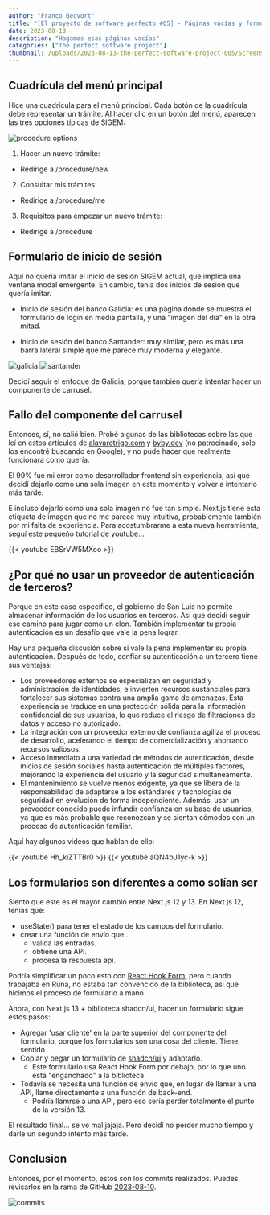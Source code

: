```yaml
---
author: "Franco Becvort"
title: "[El proyecto de software perfecto #05] - Páginas vacías y formulario de login"
date: 2023-08-13
description: "Hagamos esas páginas vacías"
categories: ["The perfect software project"]
thumbnail: /uploads/2023-08-13-the-perfect-software-project-005/Screenshot-2023-08-14-224934.png
---
```


## Cuadrícula del menú principal

Hice una cuadrícula para el menú principal. Cada botón de la cuadrícula debe representar un trámite. Al hacer clic en un botón del menú, aparecen las tres opciones típicas de SIGEM:

![procedure options](/uploads/2023-08-13-the-perfect-software-project-005/screencapture-localhost-3000-2023-08-15-12_56_19.png)

1. Hacer un nuevo trámite:

- Redirige a /procedure/new

2. Consultar mis trámites:

- Redirige a /procedure/me

3. Requisitos para empezar un nuevo trámite:

- Redirige a /procedure

## Formulario de inicio de sesión

Aquí no quería imitar el inicio de sesión SIGEM actual, que implica una ventana modal emergente. En cambio, tenía dos inicios de sesión que quería imitar.

- Inicio de sesión del banco Galicia: es una página donde se muestra el formulario de login en media pantalla, y una "imagen del día" en la otra mitad.

- Inicio de sesión del banco Santander: muy similar, pero es más una barra lateral simple que me parece muy moderna y elegante.

![galicia](/uploads/2023-08-13-the-perfect-software-project-005/screencapture-onlinebanking-bancogalicia-ar-login-2023-08-14-23_48_20.png)
![santander](/uploads/2023-08-13-the-perfect-software-project-005/screencapture-www2-personas-santander-ar-obp-webapp-angular-2023-08-14-23_47_42.png)

Decidí seguir el enfoque de Galicia, porque también quería intentar hacer un componente de carrusel.

## Fallo del componente del carrusel

Entonces, sí, no salió bien. Probé algunas de las bibliotecas sobre las que leí en estos artículos de [alavarotrigo.com](https://alvarotrigo.com/blog/react-carousels/) y [byby.dev](https://byby.dev/react-carrusel-components) (no patrocinado, solo los encontré buscando en Google), y no pude hacer que realmente funcionara como quería.

El 99% fue mi error como desarrollador frontend sin experiencia, así que decidí dejarlo como una sola imagen en este momento y volver a intentarlo más tarde.

E incluso dejarlo como una sola imagen no fue tan simple. Next.js tiene esta etiqueta de imagen que no me parece muy intuitiva, probablemente también por mi falta de experiencia. Para acostumbrarme a esta nueva herramienta, seguí este pequeño tutorial de youtube...

{{< youtube EBSrVW5MXoo >}}

## ¿Por qué no usar un proveedor de autenticación de terceros?

Porque en este caso específico, el gobierno de San Luis no permite almacenar información de los usuarios en terceros. Así que decidí seguir ese camino para jugar como un clon. También implementar tu propia autenticación es un desafío que vale la pena lograr.

Hay una pequeña discusión sobre si vale la pena implementar su propia autenticación. Después de todo, confiar su autenticación a un tercero tiene sus ventajas:

- Los proveedores externos se especializan en seguridad y administración de identidades, e invierten recursos sustanciales para fortalecer sus sistemas contra una amplia gama de amenazas. Esta experiencia se traduce en una protección sólida para la información confidencial de sus usuarios, lo que reduce el riesgo de filtraciones de datos y acceso no autorizado.
- La integración con un proveedor externo de confianza agiliza el proceso de desarrollo, acelerando el tiempo de comercialización y ahorrando recursos valiosos.
- Acceso inmediato a una variedad de métodos de autenticación, desde inicios de sesión sociales hasta autenticación de múltiples factores, mejorando la experiencia del usuario y la seguridad simultáneamente.
- El mantenimiento se vuelve menos exigente, ya que se libera de la responsabilidad de adaptarse a los estándares y tecnologías de seguridad en evolución de forma independiente. Además, usar un proveedor conocido puede infundir confianza en su base de usuarios, ya que es más probable que reconozcan y se sientan cómodos con un proceso de autenticación familiar.

Aquí hay algunos videos que hablan de ello:

{{< youtube Hh_kiZTTBr0 >}}
{{< youtube aQN4bJ1yc-k >}}

## Los formularios son diferentes a como solían ser

Siento que este es el mayor cambio entre Next.js 12 y 13. En Next.js 12, tenías que:

- useState() para tener el estado de los campos del formulario.
- crear una función de envío que...
  - valida las entradas.
  - obtiene una API.
  - procesa la respuesta api.

Podría simplificar un poco esto con [React Hook Form](https://react-hook-form.com/), pero cuando trabajaba en Runa, no estaba tan convencido de la biblioteca, así que hicimos el proceso de formulario a mano.

Ahora, con Next.js 13 + biblioteca shadcn/ui, hacer un formulario sigue estos pasos:

- Agregar 'usar cliente' en la parte superior del componente del formulario, porque los formularios son una cosa del cliente. Tiene sentido
- Copiar y pegar un formulario de [shadcn/ui](https://ui.shadcn.com/docs/components/form) y adaptarlo.
  - Este formulario usa React Hook Form por debajo, por lo que uno está "enganchado" a la biblioteca.
- Todavía se necesita una función de envío que, en lugar de llamar a una API, llame directamente a una función de back-end.
  - Podría llamrse a una API, pero eso sería perder totalmente el punto de la versión 13.

El resultado final... se ve mal jajaja. Pero decidí no perder mucho tiempo y darle un segundo intento más tarde.

## Conclusion

Entonces, por el momento, estos son los commits realizados. Puedes revisarlos en la rama de GitHub [2023-08-10](https://github.com/franBec/sigem-monolith/tree/2023-08-10).

![commits](/uploads/2023-08-13-the-perfect-software-project-005/Screenshot-2023-08-14-230043.png)

